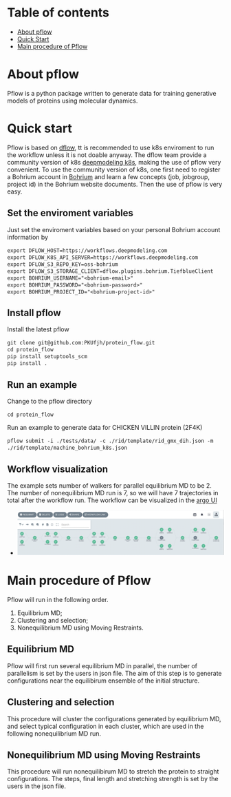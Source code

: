 # Table of contents
- [About pflow](#about-pflow)
- [Quick Start](#quick-start)
- [Main procedure of Pflow](#main-procedure-of-pflow)

# About pflow
Pflow is a python package written to generate data for training generative models of proteins using molecular dynamics. 

# Quick start
Pflow is based on [dflow](https://github.com/deepmodeling/dflow), tt is recommended to use k8s enviroment to run the workflow unless it is not doable anyway. The dflow team provide a community version of k8s [deepmodeling k8s](https://workflows.deepmodeling.com/), making the use of pflow very convenient. To use the community version of k8s, one first need to register a Bohrium account in [Bohrium](https://bohrium.dp.tech/login) and learn a few concepts (job, jobgroup, project id) in the Bohrium website documents. Then the use of pflow is very easy.

## Set the enviroment variables
Just set the enviroment variables based on your personal Bohrium account information by

```
export DFLOW_HOST=https://workflows.deepmodeling.com
export DFLOW_K8S_API_SERVER=https://workflows.deepmodeling.com
export DFLOW_S3_REPO_KEY=oss-bohrium
export DFLOW_S3_STORAGE_CLIENT=dflow.plugins.bohrium.TiefblueClient
export BOHRIUM_USERNAME="<bohrium-email>"
export BOHRIUM_PASSWORD="<bohrium-password>"
export BOHRIUM_PROJECT_ID="<bohrium-project-id>"
```

## Install pflow
Install the latest pflow
```
git clone git@github.com:PKUfjh/protein_flow.git
cd protein_flow
pip install setuptools_scm
pip install .
```

## Run an example
Change to the pflow directory
```
cd protein_flow
```
Run an example to generate data for CHICKEN VILLIN protein (2F4K)
```
pflow submit -i ./tests/data/ -c ./rid/template/rid_gmx_dih.json -m ./rid/template/machine_bohrium_k8s.json
```

## Workflow visualization
The example sets number of walkers for parallel equilibrium MD to be 2. The number of nonequilibrium MD run is 7, so we will have 7 trajectories in total after the workflow run. The workflow can be visualized in the [argo UI](https://workflows.deepmodeling.com/)
- ![image](test/workflow.png)

# Main procedure of Pflow
Pflow will run in the following order.

1. Equilibrium MD;
2. Clustering and selection;
3. Nonequilibrium MD using Moving Restraints.

## Equilibrium MD

Pflow will first run several equilibrium MD in parallel, the number of parallelism is set by the users in json file. The aim of this step is to generate configurations near the equilibirum ensemble of the initial structure.

## Clustering and selection

This procedure will cluster the configurations generated by equilibrium MD, and select typical configuration in each cluster, which are used in the following nonequilibrium MD run. 

## Nonequilibrium MD using Moving Restraints

This procedure will run nonequilibirum MD to stretch the protein to straight configurations. The steps, final length and stretching strength is set by the users in the json file.
